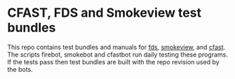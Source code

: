 # CFAST, FDS and Smokeview test bundles
This repo contains test bundles and manuals for 
[fds](https://github.com/firemodels/test_bundles/releases/tag/FDS_TEST),
[smokeview](https://github.com/firemodels/test_bundles/releases/tag/SMOKEVIEW_TEST), and
[cfast](https://github.com/firemodels/test_bundles/releases/tag/CFAST_TEST).
The scripts firebot, smokebot and cfastbot run daily testing these programs.  
If the tests pass then test bundles are built 
with the repo revision used by the bots. 

<!-- comment -->
